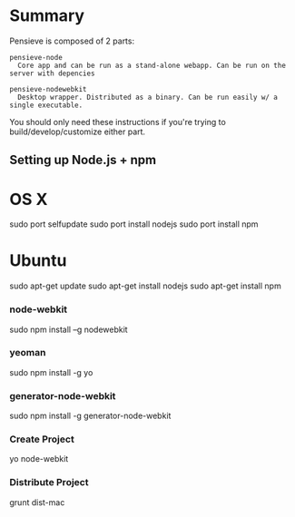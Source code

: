 Summary
===
Pensieve is composed of 2 parts:

```
pensieve-node
  Core app and can be run as a stand-alone webapp. Can be run on the server with depencies

pensieve-nodewebkit
  Desktop wrapper. Distributed as a binary. Can be run easily w/ a single executable.
```

You should only need these instructions if you're trying to build/develop/customize either part.


Setting up Node.js + npm
---

# OS X
sudo port selfupdate
sudo port install nodejs
sudo port install npm

# Ubuntu
sudo apt-get update
sudo apt-get install nodejs
sudo apt-get install npm

### node-webkit
sudo npm install –g nodewebkit

### yeoman 
sudo npm install -g yo

### generator-node-webkit
sudo npm install -g generator-node-webkit

### Create Project
yo node-webkit

### Distribute Project
grunt dist-mac
